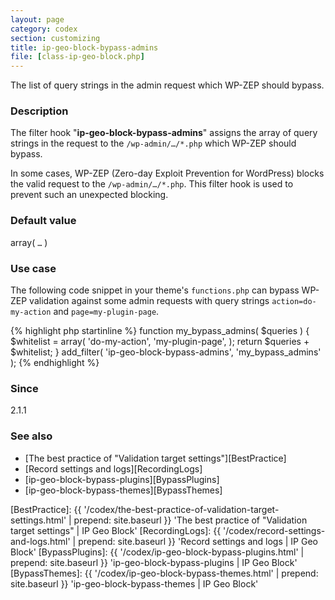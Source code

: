 ```yaml
---
layout: page
category: codex
section: customizing
title: ip-geo-block-bypass-admins
file: [class-ip-geo-block.php]
---
```


The list of query strings in the admin request which WP-ZEP should bypass.

<!--more-->

### Description ###

The filter hook "**ip-geo-block-bypass-admins**" assigns the array of query 
strings in the request to the `/wp-admin/…/*.php` which WP-ZEP should bypass.

In some cases, WP-ZEP (Zero-day Exploit Prevention for WordPress) blocks the 
valid request to the `/wp-admin/…/*.php`. This filter hook is used to prevent 
such an unexpected blocking.

### Default value ###

array( `…` )

### Use case ###

The following code snippet in your theme's `functions.php` can bypass WP-ZEP 
validation against some admin requests with query strings `action=do-my-action`
and `page=my-plugin-page`.

{% highlight php startinline %}
function my_bypass_admins( $queries ) {
    $whitelist = array(
        'do-my-action',
        'my-plugin-page',
    );
    return $queries + $whitelist;
}
add_filter( 'ip-geo-block-bypass-admins', 'my_bypass_admins' );
{% endhighlight %}

### Since ###

2.1.1

### See also ###

- [The best practice of "Validation target settings"][BestPractice]
- [Record settings and logs][RecordingLogs]
- [ip-geo-block-bypass-plugins][BypassPlugins]
- [ip-geo-block-bypass-themes][BypassThemes]

[IP-Geo-Block]:  https://wordpress.org/plugins/ip-geo-block/ "WordPress › IP Geo Block « WordPress Plugins"
[BestPractice]:  {{ '/codex/the-best-practice-of-validation-target-settings.html' | prepend: site.baseurl }} 'The best practice of "Validation target settings" | IP Geo Block'
[RecordingLogs]: {{ '/codex/record-settings-and-logs.html'    | prepend: site.baseurl }} 'Record settings and logs | IP Geo Block'
[BypassPlugins]: {{ '/codex/ip-geo-block-bypass-plugins.html' | prepend: site.baseurl }} 'ip-geo-block-bypass-plugins | IP Geo Block'
[BypassThemes]:  {{ '/codex/ip-geo-block-bypass-themes.html'  | prepend: site.baseurl }} 'ip-geo-block-bypass-themes | IP Geo Block'
